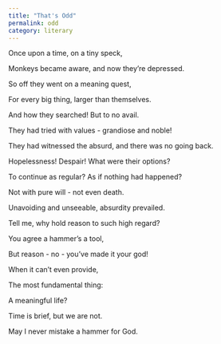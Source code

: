 ```yaml
---
title: "That's Odd"
permalink: odd
category: literary
---
```


Once upon a time, on a tiny speck,

Monkeys became aware, and now they’re depressed.

So off they went on a meaning quest,

For every big thing, larger than themselves.

And how they searched! But to no avail.

They had tried with values - grandiose and noble!

They had witnessed the absurd, and there was no going back.

Hopelessness! Despair! What were their options?

To continue as regular? As if nothing had happened?

Not with pure will - not even death.

Unavoiding and unseeable, absurdity prevailed.

Tell me, why hold reason to such high regard?

You agree a hammer’s a tool,

But reason - no - you’ve made it your god!

When it can’t even provide,

The most fundamental thing:

A meaningful life?

Time is brief, but we are not.

May I never mistake a hammer for God.
